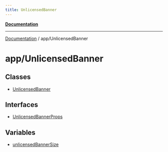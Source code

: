 ```yaml
---
title: UnlicensedBanner
---
```


[**Documentation**](../../index.md)

***

[Documentation](../../index.md) / app/UnlicensedBanner

# app/UnlicensedBanner

## Classes

- [UnlicensedBanner](classes/UnlicensedBanner.md)

## Interfaces

- [UnlicensedBannerProps](interfaces/UnlicensedBannerProps.md)

## Variables

- [unlicensedBannerSize](variables/unlicensedBannerSize.md)
